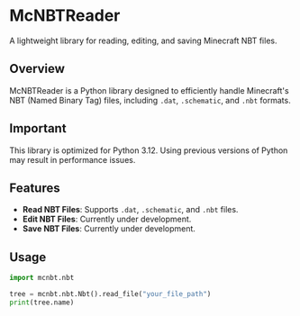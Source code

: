 # McNBTReader
A lightweight library for reading, editing, and saving Minecraft NBT files.

## Overview
McNBTReader is a Python library designed to efficiently handle Minecraft's NBT (Named Binary Tag) files, including `.dat`, `.schematic`, and `.nbt` formats.

## Important
This library is optimized for Python 3.12. Using previous versions of Python may result in performance issues.

## Features
- **Read NBT Files**: Supports `.dat`, `.schematic`, and `.nbt` files.
- **Edit NBT Files**: Currently under development.
- **Save NBT Files**: Currently under development.

## Usage
```python
import mcnbt.nbt

tree = mcnbt.nbt.Nbt().read_file("your_file_path")
print(tree.name)
```
